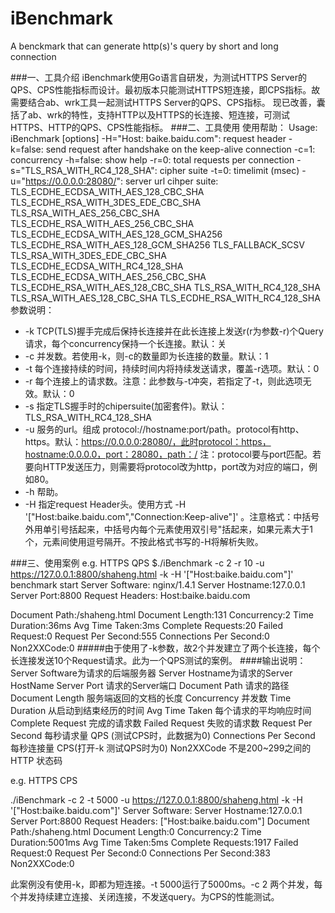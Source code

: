 # iBenchmark
A benckmark that can generate http(s)'s query by short and long connection

###一、工具介绍
iBenchmark使用Go语言自研发，为测试HTTPS Server的QPS、CPS性能指标而设计。最初版本只能测试HTTPS短连接，即CPS指标。故需要结合ab、wrk工具一起测试HTTPS Server的QPS、CPS指标。
现已改善，囊括了ab、wrk的特性，支持HTTP以及HTTPS的长连接、短连接，可测试HTTPS、HTTP的QPS、CPS性能指标。
###二、工具使用
使用帮助：
Usage: iBenchmark [options]
-H="Host: baike.baidu.com": request header
-k=false: send request after handshake on the keep-alive connection
-c=1: concurrency
-h=false: show help
-r=0: total requests per connection
-s="TLS_RSA_WITH_RC4_128_SHA": cipher suite
-t=0: timelimit (msec)
-u="https://0.0.0.0:28080/": server url
cihper suite:
TLS_ECDHE_ECDSA_WITH_AES_128_CBC_SHA
TLS_ECDHE_RSA_WITH_3DES_EDE_CBC_SHA
TLS_RSA_WITH_AES_256_CBC_SHA
TLS_ECDHE_RSA_WITH_AES_256_CBC_SHA
TLS_ECDHE_ECDSA_WITH_AES_128_GCM_SHA256
TLS_ECDHE_RSA_WITH_AES_128_GCM_SHA256
TLS_FALLBACK_SCSV
TLS_RSA_WITH_3DES_EDE_CBC_SHA
TLS_ECDHE_ECDSA_WITH_RC4_128_SHA
TLS_ECDHE_ECDSA_WITH_AES_256_CBC_SHA
TLS_ECDHE_RSA_WITH_AES_128_CBC_SHA
TLS_RSA_WITH_RC4_128_SHA
TLS_RSA_WITH_AES_128_CBC_SHA
TLS_ECDHE_RSA_WITH_RC4_128_SHA
参数说明：

- -k TCP(TLS)握手完成后保持长连接并在此长连接上发送r(r为参数-r)个Query请求，每个concurrency保持一个长连接。默认：关
- -c 并发数。若使用-k，则-c的数量即为长连接的数量。默认：1
- -t 每个连接持续的时间，持续时间内将持续发送请求，覆盖-r选项。默认：0
- -r 每个连接上的请求数。注意：此参数与-t冲突，若指定了-t，则此选项无效。默认：0
- -s 指定TLS握手时的chipersuite(加密套件)。默认：TLS_RSA_WITH_RC4_128_SHA
- -u 服务的url。组成 protocol://hostname:port/path。protocol有http、https。默认：https://0.0.0.0:28080/，此时protocol：https，hostname:0.0.0.0，port：28080，path：/
注：protocol要与port匹配。若要向HTTP发送压力，则需要将protocol改为http，port改为对应的端口，例如80。
- -h 帮助。
- -H 指定request Header头。使用方式 -H '["Host:baike.baidu.com","Connection:Keep-alive"]' 。注意格式：中括号外用单引号括起来，中括号内每个元素使用双引号"括起来，如果元素大于1个，元素间使用逗号隔开。不按此格式书写的-H将解析失败。

###三、使用案例
e.g. HTTPS QPS
$./iBenchmark -c 2 -r 10 -u https://127.0.0.1:8800/shaheng.html -k -H '["Host:baike.baidu.com"]'
benchmark start
Server Software: nginx/1.4.1
Server Hostname:127.0.0.1
Server Port:8800
Request Headers:
Host:baike.baidu.com

Document Path:/shaheng.html
Document Length:131
Concurrency:2
Time Duration:36ms
Avg Time Taken:3ms
Complete Requests:20
Failed Request:0
Request Per Second:555
Connections Per Second:0
Non2XXCode:0
#####由于使用了-k参数，故2个并发建立了两个长连接，每个长连接发送10个Request请求。此为一个QPS测试的案例。
####输出说明：
Server Software为请求的后端服务器
Server Hostname为请求的Server HostName
Server Port 请求的Server端口
Document Path 请求的路径
Document Length 服务端返回的文档的长度
Concurrency 并发数
Time Duration 从启动到结束经历的时间
Avg Time Taken 每个请求的平均响应时间
Complete Request 完成的请求数
Failed Request 失败的请求数
Request Per Second 每秒请求量 QPS (测试CPS时，此数据为0)
Connections Per Second 每秒连接量 CPS(打开-k 测试QPS时为0)
Non2XXCode 不是200~299之间的HTTP 状态码

e.g. HTTPS CPS

./iBenchmark -c 2 -t 5000 -u https://127.0.0.1:8800/shaheng.html -k -H '["Host:baike.baidu.com"]'
Server Software:
Server Hostname:127.0.0.1
Server Port:8800
Request Headers:
["Host:baike.baidu.com"]
Document Path:/shaheng.html
Document Length:0
Concurrency:2
Time Duration:5001ms
Avg Time Taken:5ms
Complete Requests:1917
Failed Request:0
Request Per Second:0
Connections Per Second:383
Non2XXCode:0

此案例没有使用-k，即都为短连接。-t 5000运行了5000ms。-c 2 两个并发，每个并发持续建立连接、关闭连接，不发送query。为CPS的性能测试。
